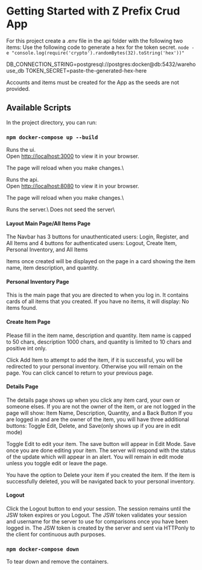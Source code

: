# Getting Started with Z Prefix Crud App

For this project create a .env file in the api folder with the following two items:
Use the following code to generate a hex for the token secret.
`node -e "console.log(require('crypto').randomBytes(32).toString('hex'))"`

DB_CONNECTION_STRING=postgresql://postgres:docker@db:5432/warehouse_db
TOKEN_SECRET=paste-the-generated-hex-here

Accounts and items must be created for the App as the seeds are not provided.

## Available Scripts

In the project directory, you can run:

### `npm docker-compose up --build`

Runs the ui.\
Open [http://localhost:3000](http://localhost:3000) to view it in your browser.

The page will reload when you make changes.\

Runs the api.\
Open [http://localhost:8080](http://localhost:8080) to view it in your browser.

The page will reload when you make changes.\

Runs the server.\ Does not seed the server\

#### Layout Main Page/All Items Page
The Navbar has 3 buttons for unauthenticated users:
Login, Register, and All Items
and 4 buttons for authenticated users:
Logout, Create Item, Personal Inventory, and All Items

Items once created will be displayed on the page in a card showing the item name, item description, and quantity.

#### Personal Inventory Page
This is the main page that you are directed to when you log in. It contains cards of all items that you created.
If you have no items, it will display: No items found.

#### Create Item Page
Please fill in the item name, description and quantity.
Item name is capped to 50 chars, description 1000 chars, and quantity is limited to 10 chars and positive int only.

Click Add Item to attempt to add the item, if it is successful, you will be redirected to your personal inventory. 
Otherwise you will remain on the page. You can click cancel to return to your previous page.

#### Details Page
The details page shows up when you click any item card, your own or someone elses.
If you are not the owner of the item, or are not logged in the page will show:
Item Name, Description, Quantity, and a Back Button
If you are logged in and are the owner of the item, you will have three additional buttons:
Toggle Edit, Delete, and Save(only shows up if you are in edit mode)

Toggle Edit to edit your item. The save button will appear in Edit Mode.
Save once you are done editing your item.
The server will respond with the status of the update which will appear in an alert.
You will remain in edit mode unless you toggle edit or leave the page.

You have the option to Delete your item if you created the item.
If the item is successfully deleted, you will be navigated back to your personal inventory.

#### Logout
Click the Logout button to end your session. The session remains until the JSW token expires or you Logout.
The JSW token validates your session and username for the server to use for comparisons once you have been logged in.
The JSW token is created by the server and sent via HTTPonly to the client for continuous auth purposes.

### `npm docker-compose down`
To tear down and remove the containers.
